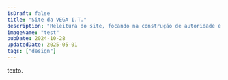 ```yaml
---
isDraft: false
title: "Site da VEGA I.T."
description: "Releitura do site, focando na construção de autoridade e exposição da relação entre diversos produtos SaaS."
imageName: "test"
pubDate: 2024-10-28
updatedDate: 2025-05-01
tags: ["design"]
---
```


texto.